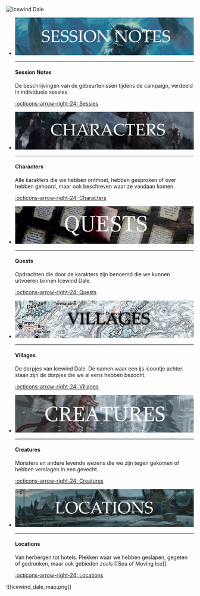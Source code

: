 
![Icewind Dale](icewind_dale.png)

<div class="grid cards" markdown>

-   ![Session notes](session_notes.png)

    ---

    #### Session Notes
    De beschrijvingen van de gebeurtenissen tijdens de campaign, verdeeld in individuele sessies.

    [:octicons-arrow-right-24: Sessies](/dnd-icewind-dale/Sessions/Sessions)

-   ![Characters](characters.png)

    ---

    #### Characters
    Alle karakters die we hebben ontmoet, hebben gesproken of over hebben gehoord, maar ook beschreven waar ze vandaan komen.

    [:octicons-arrow-right-24: Characters](/dnd-icewind-dale/Characters/Characters)

-   ![Quests](quests.png)

    ---

    #### Quests
    Opdrachten die door de karakters zijn benoemd die we kunnen uitvoeren binnen Icewind Dale.

    [:octicons-arrow-right-24: Quests](/dnd-icewind-dale/Quests/Quests)

-   ![Villages](villages.png)

    ---

    #### Villages
    De dorpjes van Icewind Dale. De namen waar een ijs icoontje achter staan zijn de dorpjes die we al eens hebben bezocht.

    [:octicons-arrow-right-24: Villages](/dnd-icewind-dale/Villages/Villages)

-   ![Creatures](creatures.png)

    ---

	#### Creatures
    Monsters en andere levende wezens die we zijn tegen gekomen of hebben verslagen in een gevecht.

    [:octicons-arrow-right-24: Creatures](/dnd-icewind-dale/Creatures/Creatures)

-   ![Locations](locations.png)

    ---

	#### Locations
    Van herbergen tot hotels. Plekken waar we hebben geslapen, gegeten of gedronken, maar ook gebieden zoals [[Sea of Moving Ice]].

    [:octicons-arrow-right-24: Locations](/dnd-icewind-dale/Locations/Locations)

</div>

![[icewind_dale_map.png]]